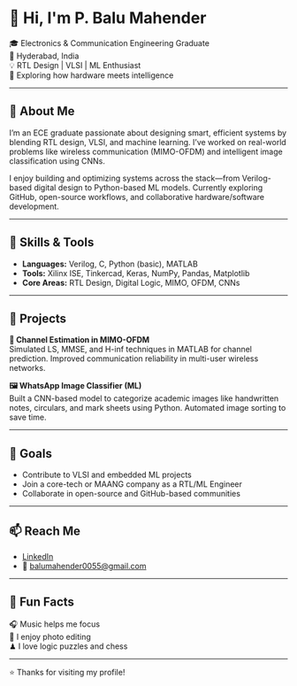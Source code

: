 # 👋 Hi, I'm P. Balu Mahender

🎓 Electronics & Communication Engineering Graduate  
📍 Hyderabad, India  
💡 RTL Design | VLSI | ML Enthusiast  
🔧 Exploring how hardware meets intelligence

---

## 🧠 About Me

I’m an ECE graduate passionate about designing smart, efficient systems by blending RTL design, VLSI, and machine learning. I’ve worked on real-world problems like wireless communication (MIMO-OFDM) and intelligent image classification using CNNs.

I enjoy building and optimizing systems across the stack—from Verilog-based digital design to Python-based ML models. Currently exploring GitHub, open-source workflows, and collaborative hardware/software development.

---

## 🔧 Skills & Tools

- **Languages:** Verilog, C, Python (basic), MATLAB  
- **Tools:** Xilinx ISE, Tinkercad, Keras, NumPy, Pandas, Matplotlib  
- **Core Areas:** RTL Design, Digital Logic, MIMO, OFDM, CNNs

---

## 📁 Projects

**📶 Channel Estimation in MIMO-OFDM**  
Simulated LS, MMSE, and H-inf techniques in MATLAB for channel prediction. Improved communication reliability in multi-user wireless networks.

**🖼️ WhatsApp Image Classifier (ML)**  
Built a CNN-based model to categorize academic images like handwritten notes, circulars, and mark sheets using Python. Automated image sorting to save time.

---

## 🚀 Goals

- Contribute to VLSI and embedded ML projects  
- Join a core-tech or MAANG company as a RTL/ML Engineer  
- Collaborate in open-source and GitHub-based communities

---

## 📫 Reach Me

- [LinkedIn](https://www.linkedin.com/in/balumahender/)  
- 📧 balumahender0055@gmail.com  

---

## 🎯 Fun Facts

🎧 Music helps me focus  
📸 I enjoy photo editing  
♟ I love logic puzzles and chess

---

⭐ Thanks for visiting my profile!
